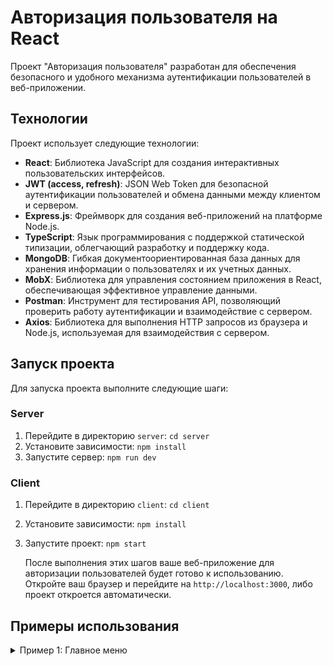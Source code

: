 # Авторизация пользователя на React

Проект "Авторизация пользователя" разработан для обеспечения безопасного и удобного механизма аутентификации пользователей в веб-приложении.

## Технологии

Проект использует следующие технологии:

- **React**: Библиотека JavaScript для создания интерактивных пользовательских интерфейсов.
- **JWT (access, refresh)**: JSON Web Token для безопасной аутентификации пользователей и обмена данными между клиентом и сервером.
- **Express.js**: Фреймворк для создания веб-приложений на платформе Node.js.
- **TypeScript**: Язык программирования с поддержкой статической типизации, облегчающий разработку и поддержку кода.
- **MongoDB**: Гибкая документоориентированная база данных для хранения информации о пользователях и их учетных данных.
- **MobX**: Библиотека для управления состоянием приложения в React, обеспечивающая эффективное управление данными.
- **Postman**: Инструмент для тестирования API, позволяющий проверить работу аутентификации и взаимодействие с сервером.
- **Axios**: Библиотека для выполнения HTTP запросов из браузера и Node.js, используемая для взаимодействия с сервером.

## Запуск проекта

Для запуска проекта выполните следующие шаги:

### Server

1. Перейдите в директорию `server`: `cd server`
2. Установите зависимости: `npm install`
3. Запустите сервер: `npm run dev`

### Client

1. Перейдите в директорию `client`: `cd client`
2. Установите зависимости: `npm install`
3. Запустите проект: `npm start`

    После выполнения этих шагов ваше веб-приложение для авторизации пользователей будет готово к использованию.
   Откройте ваш браузер и перейдите на `http://localhost:3000`, либо проект откроется автоматически.


## Примеры использования

<details>
  <summary> Пример 1: Главное меню</summary>
  <img src="react_project/img/1.png" alt="Главное меню">
</details>
   

